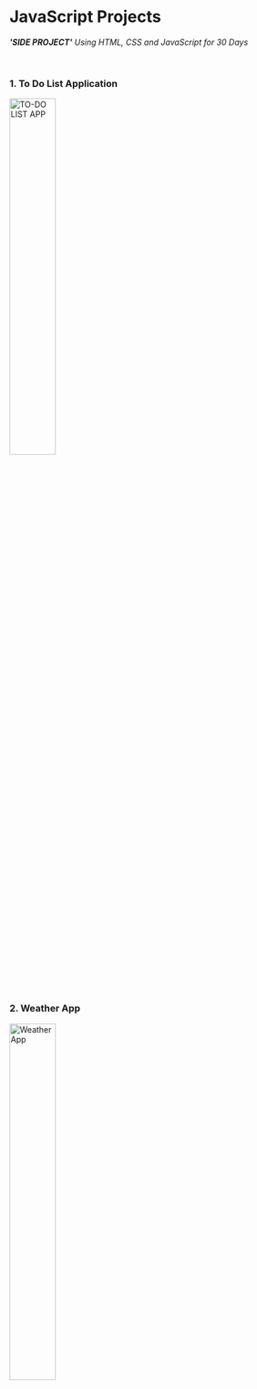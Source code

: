 # JavaScript Projects

***'SIDE PROJECT'** Using HTML, CSS and JavaScript for 30 Days*

<br>

### 1. To Do List Application
<img alt="TO-DO LIST APP" src="https://github.com/dodam24/side-project/assets/121652059/3b901348-8de0-4eb8-952e-8fa764a165f8" width="40%">

### 2. Weather App
<img alt="Weather App" src="https://github.com/dodam24/side-project/assets/121652059/4e72e124-057b-48e0-b118-85c8952d55c3" width="40%">
